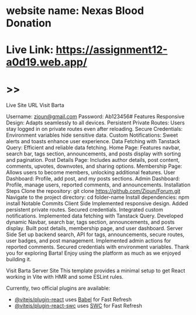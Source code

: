 # website name: Nexas Blood Donation
# Live Link: https://assignment12-a0d19.web.app/



# >>
Live Site URL
Visit Barta

Username: zioun@gmail.com
Password: Ab123456#
Features
Responsive Design: Adapts seamlessly to all devices.
Persistent Private Routes: Users stay logged in on private routes even after reloading.
Secure Credentials: Environment variables hide sensitive data.
Custom Notifications: Sweet alerts and toasts enhance user experience.
Data Fetching with Tanstack Query: Efficient and reliable data fetching.
Home Page: Features navbar, search bar, tags section, announcements, and posts display with sorting and pagination.
Post Details Page: Includes author details, post content, comments, upvotes, downvotes, and sharing options.
Membership Page: Allows users to become members, unlocking additional features.
User Dashboard: Profile, add post, and my posts sections.
Admin Dashboard: Profile, manage users, reported comments, and announcements.
Installation Steps
Clone the repository:
git clone https://github.com/Zioun/Forum.git
Navigate to the project directory:
cd folder-name
Install dependencies:
npm install
Notable Commits
Client Side
Implemented responsive design.
Added persistent private routes.
Secured credentials.
Integrated custom notifications.
Implemented data fetching with Tanstack Query.
Developed dynamic Navbar, search bar, tags section, announcements, and posts display.
Built post details, membership page, and user dashboard.
Server Side
Set up backend search, API for tags, announcements, secure routes, user badges, and post management.
Implemented admin actions for reported comments.
Secured credentials with environment variables.
Thank you for exploring Barta! Enjoy using the platform as much as we enjoyed building it.

Visit Barta Server Site
This template provides a minimal setup to get React working in Vite with HMR and some ESLint rules.

Currently, two official plugins are available:

- [@vitejs/plugin-react](https://github.com/vitejs/vite-plugin-react/blob/main/packages/plugin-react/README.md) uses [Babel](https://babeljs.io/) for Fast Refresh
- [@vitejs/plugin-react-swc](https://github.com/vitejs/vite-plugin-react-swc) uses [SWC](https://swc.rs/) for Fast Refresh

